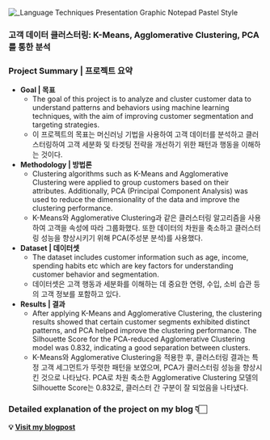 

![_Language Techniques Presentation Graphic Notepad Pastel Style](https://github.com/user-attachments/assets/f057cc25-7726-4dec-ad8d-fb09e7f51387)


### 고객 데이터 클러스터링: K-Means, Agglomerative Clustering, PCA를 통한 분석

### Project Summary | 프로젝트 요약

- **Goal | 목표**
    - The goal of this project is to analyze and cluster customer data to understand patterns and behaviors using machine learning techniques, with the aim of improving customer segmentation and targeting strategies.
    - 이 프로젝트의 목표는 머신러닝 기법을 사용하여 고객 데이터를 분석하고 클러스터링하여 고객 세분화 및 타겟팅 전략을 개선하기 위한 패턴과 행동을 이해하는 것이다.
- **Methodology | 방법론**
    - Clustering algorithms such as K-Means and Agglomerative Clustering were applied to group customers based on their attributes. Additionally, PCA (Principal Component Analysis) was used to reduce the dimensionality of the data and improve the clustering performance.
    - K-Means와 Agglomerative Clustering과 같은 클러스터링 알고리즘을 사용하여 고객을 속성에 따라 그룹화했다. 또한 데이터의 차원을 축소하고 클러스터링 성능을 향상시키기 위해 PCA(주성분 분석)를 사용했다.
- **Dataset | 데이터셋**
    - The dataset includes customer information such as age, income, spending habits etc which are key factors for understanding customer behavior and segmentation.
    - 데이터셋은 고객 행동과 세분화를 이해하는 데 중요한 연령, 수입, 소비 습관 등의 고객 정보를 포함하고 있다.
- **Results | 결과**
    - After applying K-Means and Agglomerative Clustering, the clustering results showed that certain customer segments exhibited distinct patterns, and PCA helped improve the clustering performance. The Silhouette Score for the PCA-reduced Agglomerative Clustering model was 0.832, indicating a good separation between clusters.
    - K-Means와 Agglomerative Clustering을 적용한 후, 클러스터링 결과는 특정 고객 세그먼트가 뚜렷한 패턴을 보였으며, PCA가 클러스터링 성능을 향상시킨 것으로 나타났다. PCA로 차원 축소한 Agglomerative Clustering 모델의 Silhouette Score는 0.832로, 클러스터 간 구분이 잘 되었음을 나타냈다.

### Detailed explanation of the project on my blog 👇🏻

**💡 [Visit my blogpost](https://simay.tistory.com/13)**
